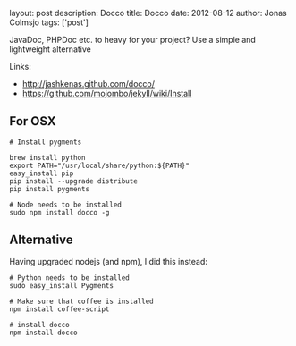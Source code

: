 layout: post
description: Docco
title: Docco
date: 2012-08-12
author: Jonas Colmsjo
tags: ['post']

JavaDoc, PHPDoc etc. to heavy for your project? Use a simple and lightweight alternative





Links:

 * http://jashkenas.github.com/docco/
 * https://github.com/mojombo/jekyll/wiki/Install

## For OSX

```
# Install pygments

brew install python
export PATH="/usr/local/share/python:${PATH}"
easy_install pip
pip install --upgrade distribute
pip install pygments

# Node needs to be installed
sudo npm install docco -g
```


## Alternative

Having upgraded nodejs (and npm), I did this instead:
```
# Python needs to be installed
sudo easy_install Pygments

# Make sure that coffee is installed
npm install coffee-script

# install docco
npm install docco
```
